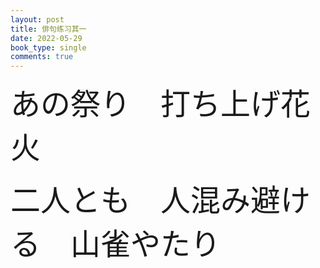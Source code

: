 ```yaml
---
layout: post
title: 俳句练习其一
date: 2022-05-29
book_type: single
comments: true
---
```


<font size=10>あの祭り&emsp;打ち上げ花火<br></font>

<font size=10>二人とも&emsp;人混み避ける&emsp;山雀やたり</font>


